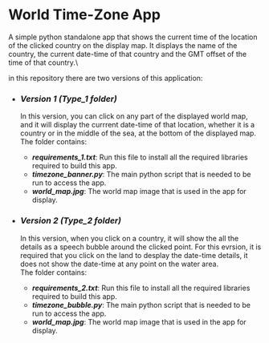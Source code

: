 # **World Time-Zone App**
A simple python standalone app that shows the current time of the location of the clicked country on the display map. It displays the name of the country, the current date-time of that country and the GMT offset of the time of that country.\

in this repository there are two versions of this application:
* ### *Version 1 (Type_1 folder)*
  In this version, you can click on any part of the displayed world map, and it will display the currrent date-time of that location, whether it is a country or in the middle of the sea, at the bottom of the displayed map.\
  The folder contains:
  * _**requirements_1.txt**_: Run this file to install all the required libraries required to build this app.
  * _**timezone_banner.py**_: The main python script that is needed to be run to access the app.
  * _**world_map.jpg**_: The world map image that is used in the app for display.

* ### *Version 2 (Type_2 folder)*
  In this version, when you click on a country, it will show the all the details as a speech bubble around the clicked point. For this evrsion, it is required that you click on the land to desplay the date-time details, it does not show the date-time at any point on the water area.\
  The folder contains:
  * _**requirements_2.txt**_: Run this file to install all the required libraries required to build this app.
  * _**timezone_bubble.py**_: The main python script that is needed to be run to access the app.
  * _**world_map.jpg**_: The world map image that is used in the app for display.

